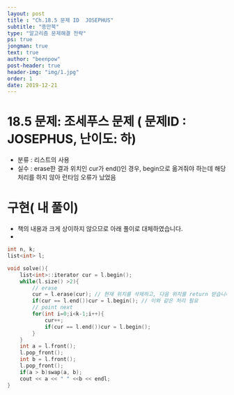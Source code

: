 ```yaml
---
layout: post
title : "Ch.18.5 문제 ID  JOSEPHUS"
subtitle: "종만북"
type: "알고리즘 문제해결 전략"
ps: true
jongman: true
text: true
author: "beenpow"
post-header: true
header-img: "img/1.jpg"
order: 1
date: 2019-12-21
---
```


# 18.5 문제: 조세푸스 문제 ( 문제ID : JOSEPHUS, 난이도: 하)
[algo]: <https://algospot.com/judge/problem/read/JOSEPHUS>

- 분류 : 리스트의 사용
- 실수 : erase한 결과 위치인 cur가 end()인 경우, begin으로 옮겨줘야 하는데 해당 처리를 하지 않아
  런타임 오류가 났었음

# 구현( 내 풀이)

- 책의 내용과 크게 상이하지 않으므로 아래 풀이로 대체하였습니다.
-

```cpp
int n, k;
list<int> l;

void solve(){
    list<int>::iterator cur = l.begin();
    while(l.size() >2){
        // erase
        cur = l.erase(cur); // 현재 위치를 삭제하고, 다음 위치를 return 받습니다.
        if(cur == l.end())cur = l.begin(); // 이와 같은 처리 필요
        // point next
        for(int i=0;i<k-1;i++){
            cur++;
            if(cur == l.end())cur = l.begin();
        }
    }
    int a = l.front();
    l.pop_front();
    int b = l.front();
    l.pop_front();
    if(a > b)swap(a, b);
    cout << a << " " <<b << endl;
}
```
